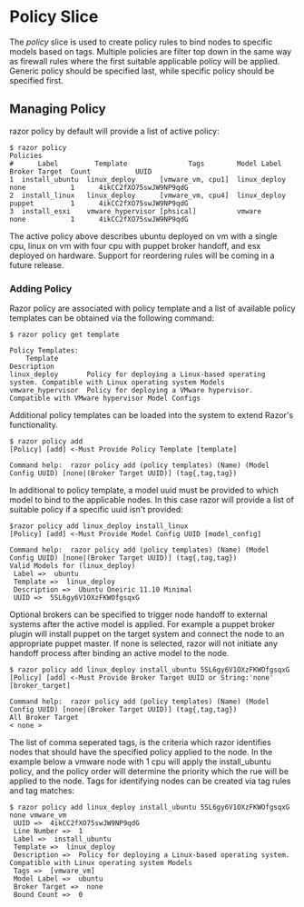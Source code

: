 # Policy Slice

The *policy* slice is used to create policy rules to bind nodes to specific models based on tags. Multiple policies are filter top down in the same way as firewall rules where the first suitable applicable policy will be applied. Generic policy should be specified last, while specific policy should be specified first.


## Managing Policy

razor policy by default will provide a list of active policy:

    $ razor policy
    Policies
    #      Label         Template               Tags        Model Label   Broker Target  Count           UUID
    1  install_ubuntu  linux_deploy      [vmware_vm, cpu1]  linux_deploy  none           1      4ikCC2fXO75swJW9NP9qdG
    2  install_linux   linux_deploy      [vmware_vm, cpu4]  linux_deploy  puppet         1      4ikCC2fXO75swJW9NP9qdG
    3  install_esxi    vmware_hypervisor [phsical]          vmware        none           1      4ikCC2fXO75swJW9NP9qdG

The active policy above describes ubuntu deployed on vm with a single cpu, linux on vm with four cpu with puppet broker handoff, and esx deployed on hardware.  Support for reordering rules will be coming in a future release.

### Adding Policy

Razor policy are associated with policy template and a list of available policy templates can be obtained via the following command:

    $ razor policy get template
    
    Policy Templates:
        Template                                                  Description
    linux_deploy       Policy for deploying a Linux-based operating system. Compatible with Linux operating system Models
    vmware_hypervisor  Policy for deploying a VMware hypervisor. Compatible with VMware hypervisor Model Configs

Additional policy templates can be loaded into the system to extend Razor's functionality.

    $ razor policy add
    [Policy] [add] <-Must Provide Policy Template [template]
    
    Command help:  razor policy add (policy templates) (Name) (Model Config UUID) [none|(Broker Target UUID)] (tag{,tag,tag})

In additional to policy template, a model uuid must be provided to which model to bind to the applicable nodes. In this case razor will provide a list of suitable policy if a specific uuid isn't provided:

    $razor policy add linux_deploy install_linux
    [Policy] [add] <-Must Provide Model Config UUID [model_config]
    
    Command help:  razor policy add (policy templates) (Name) (Model Config UUID) [none|(Broker Target UUID)] (tag{,tag,tag})
    Valid Models for (linux_deploy)
     Label =>  ubuntu
     Template =>  linux_deploy
     Description =>  Ubuntu Oneiric 11.10 Minimal
     UUID =>  5SL6gy6V1OXzFKWOfgsqxG

Optional brokers can be specified to trigger node handoff to external systems after the active model is applied. For example a puppet broker plugin will install puppet on the target system and connect the node to an appropriate puppet master. If none is selected, razor will not initiate any handoff process after binding an active model to the node.

    $ razor policy add linux_deploy install_ubuntu 5SL6gy6V1OXzFKWOfgsqxG
    [Policy] [add] <-Must Provide Broker Target UUID or String:'none' [broker_target]
    
    Command help:  razor policy add (policy templates) (Name) (Model Config UUID) [none|(Broker Target UUID)] (tag{,tag,tag})
    All Broker Target
    < none >

The list of comma seperated tags, is the criteria which razor identifies nodes that should have the specified policy applied to the node. In the example below a vmware node with 1 cpu will apply the install_ubuntu policy, and the policy order will determine the priority which the rue will be applied to the node. Tags for identifying nodes can be created via tag rules and tag matches:

    $ razor policy add linux_deploy install_ubuntu 5SL6gy6V1OXzFKWOfgsqxG none vmware_vm
     UUID =>  4ikCC2fXO75swJW9NP9qdG
     Line Number =>  1
     Label =>  install_ubuntu
     Template =>  linux_deploy
     Description =>  Policy for deploying a Linux-based operating system. Compatible with Linux operating system Models
     Tags =>  [vmware_vm]
     Model Label =>  ubuntu
     Broker Target =>  none
     Bound Count =>  0
